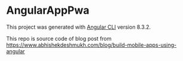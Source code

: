 # AngularAppPwa

This project was generated with [Angular CLI](https://github.com/angular/angular-cli) version 8.3.2.

This repo is source code of blog post from  https://www.abhishekdeshmukh.com/blog/build-mobile-apps-using-angular
